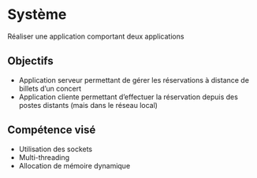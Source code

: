 # Système

Réaliser une application comportant deux applications

## Objectifs

* Application serveur permettant de gérer les réservations à distance de billets d’un concert
* Application cliente permettant d’effectuer la réservation depuis des postes distants (mais dans le réseau local)

## Compétence visé

* Utilisation des sockets 
* Multi-threading
* Allocation de mémoire dynamique
